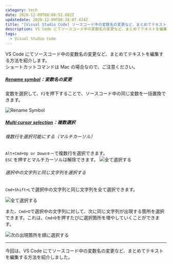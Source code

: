 ```yaml
---
category: tech
date: 2020-12-09T08:08:52.682Z
updatedate: 2020-12-09T08:28:07.424Z
title: "[Visual Studio Code] ソースコード中の変数名の変更など、まとめてテキストを編集する方法"
description: VS Code にてソースコード中の変数名の変更など、まとめてテキストを編集する方法を紹介します。マルチカーソル機能は便利です。
tags:
  - Visual Studio Code
---
```

VS Code にてソースコード中の変数名の変更など、まとめてテキストを編集する方法を紹介します。  
ショートカットコマンドは Mac の場合なので、ご注意ください。

##### [Rename symbol](https://code.visualstudio.com/docs/editor/refactoring#_rename-symbol])：変数名の変更

変数を選択して、`F2`を押下することで、ソースコード中の同じ変数を一括置換できます。

![Rename Symbol](/media/vscode-howto-renamesymbol.gif)

##### [Multi cursor selection](https://code.visualstudio.com/docs/getstarted/tips-and-tricks#_multi-cursor-selection)：複数選択

###### 複数行を選択可能にする（マルチカーソル）

`Alt+Cmd+Up or Downキー`で複数行を選択できます。  
`ESC` を押すとマルチカーソルは解除できます。
![全て選択する](/media/vscode-howto-multicursor.gif)

###### 選択中の文字列と同じ文字列を選択する

`Cmd+Shift+L`で選択中の文字列と同じ文字列を全て選択できます。

![全て選択する](/media/vscode-howto-searchall.gif)

また、`Cmd+D`で選択中の文字列に対して、次に同じ文字列が出現する箇所を選択できます。これは、`Cmd+D`を押すたびに選択箇所を増やしていくことができます。

![次の出現箇所を順に選択する](/media/vscode-howto-searchincremental.gif)

---

今回は、VS Code にてソースコード中の変数名の変更など、まとめてテキストを編集する方法を紹介しました。